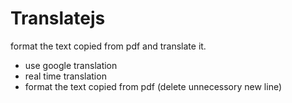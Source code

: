 # Translatejs

format the text copied from pdf and translate it.

- use google translation
- real time translation
- format the text copied from pdf (delete unnecessory new line)
